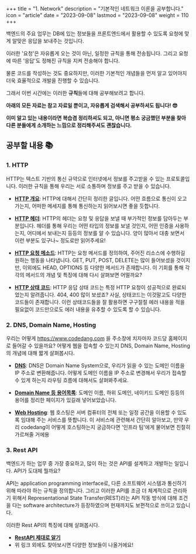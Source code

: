 +++
title = "1. Network"
description = "기본적인 네트워크 이론을 공부합니다."
icon = "article"
date = "2023-09-08"
lastmod = "2023-09-08"
weight = 110
+++

백엔드의 주요 업무는 DB에 있는 정보들을 프론트엔드에서 활용할 수 있도록 요청에 맞게 알맞은 응답을 보내주는 것입니다.

이러한 '요청'은 자유롭게 오는 것이 아닌, 일정한 규칙을 통해 전송됩니다. 그리고 요청에 따른 '응답'도 정해진 규칙을 지켜 전송해야 합니다.

물론 코드를 작성하는 것도 중요하지만, 이러한 기본적인 개념들을 먼저 알고 있어야지 더욱 효율적으로 개발을 진행할 수 있습니다.

그래서 이번 시간에는 이러한 **규칙**들에 대해 공부해보려고 합니다.

**아래의 모든 자료는 참고 자료일 뿐이고, 자유롭게 검색해서 공부하셔도 됩니다! 😎**

**이미 알고 있는 내용이라면 복습겸 정리하셔도 되고, 아니면 평소 궁금했던 부분을 찾아 다른 분들에게 소개하는 느낌으로 정리해주셔도 괜찮습니다.**

## 공부할 내용 📚

### 1. HTTP
 
HTTP는 텍스트 기반의 통신 규약으로 인터넷에서 정보를 주고받을 수 있는 프로토콜입니다. 이러한 규칙을 통해 우리는 서로 소통하며 정보를 주고 받을 수 있습니다.

- **[HTTP 개요](https://developer.mozilla.org/ko/docs/Web/HTTP/Overview)**: HTTP에 대해서 간단히 정리한 글입니다. 어떤 흐름으로 통신이 오고가는지, 어떠한 메세지를 통해 통신하는지 읽어보시면 좋을 듯합니다.

- **[HTTP 헤더](https://developer.mozilla.org/ko/docs/Web/HTTP/Headers)**: HTTP의 헤더는 요청 및 응답을 보낼 때 부가적인 정보를 담아두는 부분입니다. 헤더를 통해 우리는 어떤 타입의 정보를 보낼 것인지, 어떤 인증을 사용하는지, 어디에서 보내는지 등등의 정보를 알 수 있습니다. 양이 많아서 대충 보면서 이런 부분도 있구나~ 정도로만 읽어주세요!

- **[HTTP 요청 메소드](https://developer.mozilla.org/ko/docs/Web/HTTP/Methods)**: HTTP는 요청 메서드를 정의하여, 주어진 리소스에 수행하길 원하는 행동을 나타냅니다. GET, PUT, POST, DELETE는 많이 들어보셨을 것이지만, 이외에도 HEAD, OPTIONS 등 다양한 메서드가 존재합니다. 이 기회를 통해 각각의 메서드의 개념 및 특징에 대해 다시 살펴보면 어떨까요?

- **[HTTP 상태 코드](https://developer.mozilla.org/ko/docs/Web/HTTP/Status)**: HTTP 응답 상태 코드는 특정 HTTP 요청이 성공적으로 완료되었는지 알려줍니다. 404, 400 많이 보셨죠? 사실, 상태코드는 이것말고도 다양한 코드들이 존재합니다. 이런 상태코드들을 잘 활용하면 구구절절 에러 내용을 적을 필요없이 코드만으로도 에러 내용을 유추할 수 있도록 할 수 있습니다.

### 2. DNS, Domain Name, Hosting

우리는 어떻게 https://www.codedang.com 을 주소창에 치자마자 코드당 홈페이지로 들어갈 수 있을까요? 어떻게 웹을 접속할 수 있는지 DNS, Domain Name, Hosting의 개념에 대해 짧게 살펴봅시다.

- **[DNS](https://aws.amazon.com/ko/route53/what-is-dns/)**: DNS은 Domain Name System으로, 우리가 읽을 수 있는 도메인 이름을 IP 주소로 변환해줍니다. 어떻게 도메인 이름을 IP 주소로 변경해서 우리가 접속할 수 있게 하는지 라우팅 흐름에 대해서도 살펴봐주세요.

- **[Domain Name 등 용어목록](https://support.google.com/a/answer/2573637?hl=ko&ref_topic=3540977&sjid=13810701382978918483-AP)**: 도메인 이름, 하위 도메인, 네이키드 도메인 등등의 용어를 정리한 페이지가 있길래 넣어보았습니다. 

- **[Web Hosting](https://aws.amazon.com/ko/what-is/web-hosting/)**: 웹 호스팅은 서버 컴퓨터의 전체 또는 일정 공간을 이용할 수 있도록 임대해 주는 서비스를 뜻합니다. 이 서비스에 관련해서 간단히 알아보고, 만약 우리 codedang이 어떻게 호스팅하는지 궁금하다면 '인프라 팀'에게 물어보면 친절히 가르쳐줄 거에용

### 3. Rest API

백엔드가 하는 업무 중 가장 중요하고, 많이 하는 것은 API를 설계하고 개발하는 일입니다. API가 도대체 뭘까요?

API는 application programming interface로, 다른 소프트웨어 시스템과 통신하기 위해 따라야 하는 규칙을 정의합니다. 그리고 이러한 API를 조금 더 체계적으로 관리하기 위해서 Representational State Transfer(REST)라는 API 작동 방식에 대해 조건을 다는 software architecture가 등장하였으며 현재까지도 보편적으로 쓰이고 있습니다.

이러한 Rest API의 특징에 대해 살펴봅시다.

- **[RestAPI 제대로 알기](https://meetup.nhncloud.com/posts/92)**
- 위 링크 외에도 찾아보시면 다양한 정보들이 나올거에요!
